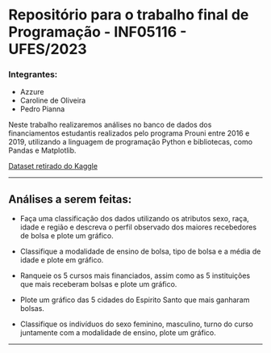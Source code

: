 # Repositório para o trabalho final de Programação - INF05116 - UFES/2023

### Integrantes:
* Azzure 
* Caroline de Oliveira
* Pedro Pianna

Neste trabalho realizaremos análises no banco de dados dos financiamentos estudantis realizados pelo programa Prouni entre 2016 e 2019, utilizando a linguagem de programação Python e bibliotecas, como Pandas e Matplotlib.

[Dataset retirado do Kaggle](https://www.kaggle.com/datasets/lfarhat/brasil-students-scholarship-prouni-20052019)

---

## Análises a serem feitas:

* Faça uma classificação dos dados utilizando os atributos sexo, raça,
idade e região e descreva o perfil observado dos maiores
recebedores de bolsa e plote um gráfico.


* Classifique a modalidade de ensino de bolsa, tipo de bolsa e a média
de idade e plote em gráfico.
  
* Ranqueie os 5 cursos mais financiados, assim como as 5 instituições
que mais receberam bolsas e plote um gráfico.
  
* Plote um gráfico das 5 cidades do Espirito Santo que mais ganharam
bolsas.

* Classifique os indivíduos do sexo feminino, masculino, turno do curso
juntamente com a modalidade de ensino, plote um gráfico.

---
